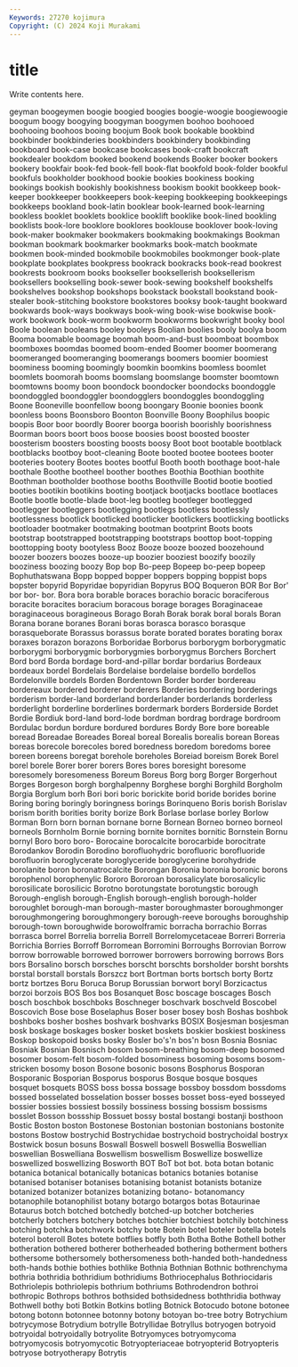 ```yaml
---
Keywords: 27270 kojimura
Copyright: (C) 2024 Koji Murakami
---
```


# title

Write contents here.



geyman
boogeymen boogie boogied boogies boogie-woogie boogiewoogie boogum boogy boogying boogyman
boogymen boohoo boohooed boohooing boohoos booing boojum Book book bookable
bookbind bookbinder bookbinderies bookbinders bookbindery bookbinding bookboard book-case bookcase bookcases
book-craft bookcraft bookdealer bookdom booked bookend bookends Booker booker bookers
bookery bookfair book-fed book-fell book-flat bookfold book-folder bookful bookfuls bookholder
bookhood bookie bookies bookiness booking bookings bookish bookishly bookishness bookism
bookit bookkeep book-keeper bookkeeper bookkeepers book-keeping bookkeeping bookkeepings bookkeeps bookland
book-latin booklear book-learned book-learning bookless booklet booklets booklice booklift booklike
book-lined bookling booklists book-lore booklore booklores booklouse booklover book-loving book-maker
bookmaker bookmakers bookmaking bookmakings Bookman bookman bookmark bookmarker bookmarks book-match
bookmate bookmen book-minded bookmobile bookmobiles bookmonger book-plate bookplate bookplates bookpress
bookrack bookracks book-read bookrest bookrests bookroom books bookseller booksellerish booksellerism
booksellers bookselling book-sewer book-sewing bookshelf bookshelfs bookshelves bookshop bookshops bookstack
bookstall bookstand book-stealer book-stitching bookstore bookstores booksy book-taught bookward bookwards
book-ways bookways book-wing book-wise bookwise book-work bookwork book-worm bookworm bookworms
bookwright booky bool Boole boolean booleans booley booleys Boolian boolies
booly boolya boom Booma boomable boomage boomah boom-and-bust boomboat boombox
boomboxes boomdas boomed boom-ended Boomer boomer boomerang boomeranged boomeranging boomerangs
boomers boomier boomiest boominess booming boomingly boomkin boomkins boomless boomlet
boomlets boomorah booms boomslang boomslange boomster boomtown boomtowns boomy boon
boondock boondocker boondocks boondoggle boondoggled boondoggler boondogglers boondoggles boondoggling Boone
Booneville boonfellow boong boongary Boonie boonies boonk boonless boons Boonsboro
Boonton Boonville Boony Boophilus boopic boopis Boor boor boordly Boorer
boorga boorish boorishly boorishness Boorman boors boort boos boose boosies
boost boosted booster boosterism boosters boosting boosts boosy Boot boot
bootable bootblack bootblacks bootboy boot-cleaning Boote booted bootee bootees booter
booteries bootery Bootes bootes bootful Booth booth boothage boot-hale boothale
Boothe bootheel boother boothes Boothia Boothian boothite Boothman bootholder boothose
booths Boothville Bootid bootie bootied booties bootikin bootikins booting bootjack
bootjacks bootlace bootlaces Bootle bootle bootle-blade boot-leg bootleg bootleger bootlegged
bootlegger bootleggers bootlegging bootlegs bootless bootlessly bootlessness bootlick bootlicked bootlicker
bootlickers bootlicking bootlicks bootloader bootmaker bootmaking bootman bootprint Boots boots
bootstrap bootstrapped bootstrapping bootstraps boottop boot-topping boottopping booty bootyless Booz
Booze booze boozed boozehound boozer boozers boozes booze-up boozier booziest
boozify boozily booziness boozing boozy Bop bop Bo-peep Bopeep bo-peep
bopeep Bophuthatswana Bopp bopped bopper boppers bopping boppist bops bopster
bopyrid Bopyridae bopyridian Bopyrus BOQ Boqueron BOR Bor Bor' bor
bor- bor. Bora bora borable boraces borachio boracic boraciferous boracite
boracites boracium boracous borage borages Boraginaceae boraginaceous boragineous Borago Borah
Borak borak boral borals Boran Borana borane boranes Borani boras
borasca borasco borasque borasqueborate Borassus borassus borate borated borates borating
borax boraxes borazon borazons Borboridae Borborus borborygm borborygmatic borborygmi borborygmic
borborygmies borborygmus Borchers Borchert Bord bord Borda bordage bord-and-pillar bordar
bordarius Bordeaux bordeaux bordel Bordelais Bordelaise bordelaise bordello bordellos Bordelonville
bordels Borden Bordentown Border border bordereau bordereaux bordered borderer borderers
Borderies bordering borderings borderism border-land borderland borderlander borderlands borderless borderlight
borderline borderlines bordermark borders Borderside Bordet Bordie Bordiuk bord-land bord-lode
bordman bordrag bordrage bordroom Bordulac bordun bordure bordured bordures Bordy
Bore bore boreable boread Boreadae Boreades Boreal boreal Borealis borealis
borean Boreas boreas borecole borecoles bored boredness boredom boredoms boree
boreen boreens boregat borehole boreholes Boreiad boreism Borek Borel borel
borele Borer borer borers Bores bores boresight boresome boresomely boresomeness
Boreum Boreus Borg borg Borger Borgerhout Borges Borgeson borgh borghalpenny
Borghese borghi Borghild Borgholm Borgia Borglum borh Bori bori boric
borickite borid boride borides borine Boring boring boringly boringness borings
Borinqueno Boris borish Borislav borism borith borities bority borize Bork
Borlase borlase borley Borlow Borman Born born bornan bornane borne
Bornean Borneo borneo borneol borneols Bornholm Bornie borning bornite bornites
bornitic Bornstein Bornu bornyl Boro boro boro- Borocaine borocalcite borocarbide
borocitrate Borodankov Borodin Borodino borofluohydric borofluoric borofluoride borofluorin boroglycerate boroglyceride
boroglycerine borohydride borolanite boron boronatrocalcite Borongan Boronia boronia boronic borons
borophenol borophenylic Bororo Bororoan borosalicylate borosalicylic borosilicate borosilicic Borotno borotungstate
borotungstic borough Borough-english borough-English borough-english borough-holder boroughlet borough-man borough-master boroughmaster
boroughmonger boroughmongering boroughmongery borough-reeve boroughs boroughship borough-town boroughwide borowolframic borracha
borrachio Borras borrasca borrel Borrelia borrelia Borrell Borrelomycetaceae Borreri Borreria
Borrichia Borries Borroff Borromean Borromini Borroughs Borrovian Borrow borrow borrowable
borrowed borrower borrowers borrowing borrows Bors bors Borsalino borsch borsches
borscht borschts borsholder borsht borshts borstal borstall borstals Borszcz bort
Bortman borts bortsch borty Bortz bortz bortzes Boru Boruca Borup
Borussian borwort boryl Borzicactus borzoi borzois BOS Bos bos Bosanquet
Bosc boscage boscages Bosch bosch boschbok boschboks Boschneger boschvark boschveld
Boscobel Boscovich Bose bose Boselaphus Boser boser bosey bosh Boshas
boshbok boshboks bosher boshes boshvark boshvarks BOSIX Bosjesman bosjesman bosk
boskage boskages bosker bosket boskets boskier boskiest boskiness Boskop boskopoid
bosks bosky Bosler bo's'n bos'n bosn Bosnia Bosniac Bosniak Bosnian
Bosnisch bosom bosom-breathing bosom-deep bosomed bosomer bosom-felt bosom-folded bosominess bosoming
bosoms bosom-stricken bosomy boson Bosone bosonic bosons Bosphorus Bosporan Bosporanic
Bosporian Bosporus bosporus Bosque bosque bosques bosquet bosquets BOSS boss
bossa bossage bossboy bossdom bossdoms bossed bosselated bosselation bosser bosses
bosset boss-eyed bosseyed bossier bossies bossiest bossily bossiness bossing bossism
bossisms bosslet Bosson bossship Bossuet bossy bostal bostangi bostanji bosthoon
Bostic Boston boston Bostonese Bostonian bostonian bostonians bostonite bostons Bostow
bostrychid Bostrychidae bostrychoid bostrychoidal bostryx Bostwick bosun bosuns Boswall Boswell
boswell Boswellia Boswellian boswellian Boswelliana Boswellism boswellism Boswellize boswellize boswellized
boswellizing Bosworth BOT BoT bot bot. bota botan botanic botanica
botanical botanically botanicas botanics botanies botanise botanised botaniser botanises botanising
botanist botanists botanize botanized botanizer botanizes botanizing botano- botanomancy botanophile
botanophilist botany botargo botargos botas Botaurinae Botaurus botch botched botchedly
botched-up botcher botcheries botcherly botchers botchery botches botchier botchiest botchily
botchiness botching botchka botchwork botchy bote Botein botel boteler botella
botels boterol boteroll Botes botete botflies botfly both Botha Bothe
Bothell bother botheration bothered botherer botherheaded bothering botherment bothers bothersome
bothersomely bothersomeness both-handed both-handedness both-hands bothie bothies bothlike Bothnia Bothnian
Bothnic bothrenchyma bothria bothridia bothridium bothridiums Bothriocephalus Bothriocidaris Bothriolepis bothriolepis
bothrium bothriums Bothrodendron bothroi bothropic Bothrops bothros bothsided bothsidedness boththridia
bothway Bothwell bothy boti Botkin Botkins botling Botnick Botocudo botone
botonee botong botonn botonnee botonny botony botoyan bo-tree botry Botrychium
botrycymose Botrydium botrylle Botryllidae Botryllus botryogen botryoid botryoidal botryoidally botryolite
Botryomyces botryomycoma botryomycosis botryomycotic Botryopteriaceae botryopterid Botryopteris botryose botryotherapy Botrytis
